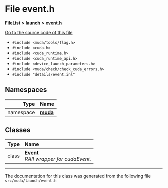 

# File event.h



[**FileList**](files.md) **>** [**launch**](dir_440d6ef7395341c98b5d944289d06a83.md) **>** [**event.h**](event_8h.md)

[Go to the source code of this file](event_8h_source.md)



* `#include <muda/tools/flag.h>`
* `#include <cuda.h>`
* `#include <cuda_runtime.h>`
* `#include <cuda_runtime_api.h>`
* `#include <device_launch_parameters.h>`
* `#include <muda/check/check_cuda_errors.h>`
* `#include "details/event.inl"`













## Namespaces

| Type | Name |
| ---: | :--- |
| namespace | [**muda**](namespacemuda.md) <br> |


## Classes

| Type | Name |
| ---: | :--- |
| class | [**Event**](classmuda_1_1_event.md) <br>_RAII wrapper for cudaEvent._  |



















































------------------------------
The documentation for this class was generated from the following file `src/muda/launch/event.h`

